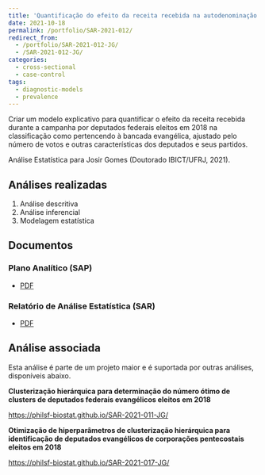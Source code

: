 ```yaml
---
title: 'Quantificação do efeito da receita recebida na autodenominação como evangélicos em deputados federais de 2018'
date: 2021-10-18
permalink: /portfolio/SAR-2021-012/
redirect_from:
  - /portfolio/SAR-2021-012-JG/
  - /SAR-2021-012-JG/
categories:
  - cross-sectional
  - case-control
tags:
  - diagnostic-models
  - prevalence
---
```


Criar um modelo explicativo para quantificar o efeito da receita recebida durante a campanha por deputados federais eleitos em 2018 na classificação como pertencendo à bancada evangélica, ajustado pelo número de votos e outras características dos deputados e seus partidos.

Análise Estatística para Josir Gomes (Doutorado IBICT/UFRJ, 2021).

## Análises realizadas

1. Análise descritiva
1. Análise inferencial
1. Modelagem estatística

## Documentos

### Plano Analítico (SAP)

- [PDF][sap]

### Relatório de Análise Estatística (SAR)

- [PDF][sar]

## Análise associada

Esta análise é parte de um projeto maior e é suportada por outras análises, disponíveis abaixo.

**Clusterização hierárquica para determinação do número ótimo de clusters de deputados federais evangélicos eleitos em 2018**

<https://philsf-biostat.github.io/SAR-2021-011-JG/>

**Otimização de hiperparâmetros de clusterização hierárquica para identificação de deputados evangélicos de corporações pentecostais eleitos em 2018**

<https://philsf-biostat.github.io/SAR-2021-017-JG/>

<!-- --- -->

[sap]: /files/SAP-2021-012-JG-v01.pdf

[sar]: /files/SAR-2021-012-JG-v01.pdf
